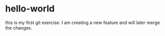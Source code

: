 # hello-world
this is my first git exercise. I am creating a new feature and will later merge the changes.
